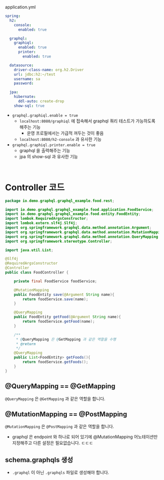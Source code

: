 application.yml
```yaml
spring:
  h2:
    console:
      enabled: true

  graphql:
    graphiql:
      enabled: true
      printer:
        enabled: true

  datasource:
    driver-class-name: org.h2.Driver
    url: jdbc:h2:~/test
    username: sa
    password:

  jpa:
    hibernate:
      ddl-auto: create-drop
    show-sql: true
```

- `graphql.graphiql.enable = true`
  - `localhost:8080/graphiql` 에 접속해서 graphql 쿼리 테스트가 가능하도록 해주는 기능
    - 운영 프로필에서는 가급적 꺼두는 것이 좋음
  - `localhost:8080/h2-console` 과 유사한 기능
- `graphql.graphiql.printer.enable = true`
  - graphql 을 출력해주는 기능
  - jpa 의 show-sql 과 유사한 기능

<br/>

# Controller 코드
```java
package io.demo.graphql.graphql_example.food.rest;

import io.demo.graphql.graphql_example.food.application.FoodService;
import io.demo.graphql.graphql_example.food.entity.FoodEntity;
import lombok.RequiredArgsConstructor;
import lombok.extern.slf4j.Slf4j;
import org.springframework.graphql.data.method.annotation.Argument;
import org.springframework.graphql.data.method.annotation.MutationMapping;
import org.springframework.graphql.data.method.annotation.QueryMapping;
import org.springframework.stereotype.Controller;

import java.util.List;

@Slf4j
@RequiredArgsConstructor
@Controller
public class FoodController {

    private final FoodService foodService;

    @MutationMapping
    public FoodEntity save(@Argument String name){
        return foodService.save(name);
    }

    @QueryMapping
    public FoodEntity getFood(@Argument String name){
        return foodService.getFood(name);
    }

    /**
     * @QueryMapping 은 @GetMapping 과 같은 역할을 수행
     * @return
     */
    @QueryMapping
    public List<FoodEntity> getFoods(){
        return foodService.getFoods();
    }
}
```

## @QueryMapping == @GetMapping
`@QueryMapping` 은 `@GetMapping` 과 같은 역할을 합니다.

## @MutationMapping == @PostMapping
`@MutationMapping` 은 `@PostMapping` 과 같은 역할을 합니다.
- graphql 은 endpoint 와 하나로 되어 있기에 @MutationMapping 어노테이션만 지정해주고 다른 설정은 필요없습니다. ㄷㄷㄷ

## schema.graphqls 생성
- `.graphql` 이 아닌 `.graphqls` 파일로 생성해야 합니다.
```graphql

```

